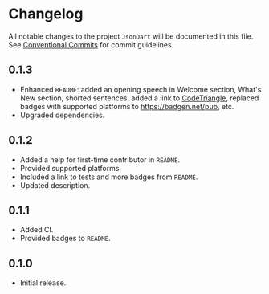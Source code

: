 # Changelog

All notable changes to the project `JsonDart` will be documented in this file.
See [Conventional Commits](https://conventionalcommits.org) for commit guidelines.

## 0.1.3

- Enhanced `README`: added an opening speech in Welcome section, What's New section, shorted sentences, added a link to [CodeTriangle](https://codetriage.com), replaced badges with supported platforms to <https://badgen.net/pub>, etc.
- Upgraded dependencies.

## 0.1.2

- Added a help for first-time contributor in `README`.
- Provided supported platforms.
- Included a link to tests and more badges from `README`.
- Updated description.

## 0.1.1

- Added CI.
- Provided badges to `README`.

## 0.1.0

- Initial release.
